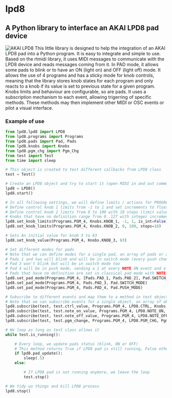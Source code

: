 # lpd8
## A Python library to interface an AKAI LPD8 pad device
![AKAI LPD8](https://d1jtxvnvoxswj8.cloudfront.net/catalog/product/cache/421fe9f256d7dd674b5a25e9478e383f/l/p/lpd8_web_large.jpg_2a5e9928f9c871bf86f5a4d05b4453e6.jpg)
This little library is designed to help the integration of an AKAI LPD8 pad into a Python program.
It is easy to integrate and simple to use. Based on the rtmidi library, it uses MIDI messages to
communicate with the LPD8 device and reads messages coming from it.
In PAD mode, it allows some pads to blink or to have an ON (light on) and OFF (light off) mode.
It allows the use of 4 programs and has a sticky mode for knob controls, meaning that the library
stores knob states for each program and only reacts to a knob if its value is set to previous state
for a given program.
Knobs limits and behaviour are configurable, so are pads.
It uses a subscription mechanism to each event, allowing trigerring of specific methods. These methods
may then implement other MIDI or OSC events or pilot a visual interface.

### Example of use
```python
from lpd8.lpd8 import LPD8
from lpd8.programs import Programs
from lpd8.pads import Pad, Pads
from lpd8.knobs import Knobs
from lpd8.pgm_chg import Pgm_Chg
from test import Test
from time import sleep

# This object is created to test different callbacks from LPD8 class
test = Test()

# Create an LPD8 object and try to start it (open MIDI in and out communication)
lpd8 = LPD8()
lpd8.start()

# In all following settings, we will define limits / actions for PROGRAM 4
# Define control knob 1 limits from -1 to 1 and set increments to float values
# Define control knob 2 limits from 0 to 100 with 10 steps (limit values to 0, 10, 20, ..., 90, 100)
# Knobs that have no definition range from 0..127 with integer increments of 1 (default MIDI behaviour)
lpd8.set_knob_limits(Programs.PGM_4, Knobs.KNOB_1, -1, 1, is_int=False)
lpd8.set_knob_limits(Programs.PGM_4, Knobs.KNOB_2, 0, 100, steps=10)

# Sets An initial value for knob 3 to 63
lpd8.set_knob_value(Programs.PGM_4, Knobs.KNOB_3, 63)

# Set different modes for pads
# Note that we can define modes for a single pad, an array of pads or all pads
# Pads 1 and two will blink and will be in switch mode (every push changes state between 0 and 1)
# Pad 3 won't blink but will be in switch mode too
# Pad 4 will be in push mode, sending a 1 at every NOTE ON event and a 0 at every NOTE OFF event
# Pads that have no definition are set in classical pad mode with NOTE ON / NOTE OFF events and velocity values
lpd8.set_pad_mode(Programs.PGM_4, [Pads.PAD_1, Pads.PAD_2], Pad.SWITCH_MODE + Pad.BLINK_MODE)
lpd8.set_pad_mode(Programs.PGM_4, Pads.PAD_3, Pad.SWITCH_MODE)
lpd8.set_pad_mode(Programs.PGM_4, Pads.PAD_4, Pad.PUSH_MODE)

# Subscribe to different events and map them to a method in test object
# Note that we can subscribe events for a single object, an array of objects or all objects of a group
lpd8.subscribe(test, test.ctrl_value, Programs.PGM_4, LPD8.CTRL, Knobs.ALL_KNOBS)
lpd8.subscribe(test, test.note_on_value, Programs.PGM_4, LPD8.NOTE_ON, Pads.ALL_PADS)
lpd8.subscribe(test, test.note_off_value, Programs.PGM_4, LPD8.NOTE_OFF, Pads.ALL_PADS)
lpd8.subscribe(test, test.pgm_change, Programs.PGM_4, LPD8.PGM_CHG, Pgm_Chg.PGM_CHG_4)

# We loop as long as test class allows it
while test.is_running():

    # Every loop, we update pads status (blink, ON or OFF)
    # This method returns True if LPD8 pad is still running, False otherwise
    if lpd8.pad_update():
        sleep(.5)
    else:

        # If LPD8 pad is not running anymore, we leave the loop
        test.stop()

# We tidy uo things and kill LPD8 process
lpd8.stop()
```